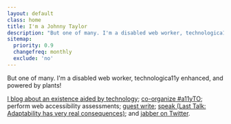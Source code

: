 ```yaml
---
layout: default
class: home
title: I'm a Johnny Taylor
description: "But one of many. I'm a disabled web worker, technologica11y enhanced and powered by plants!"
sitemap:
  priority: 0.9
  changefreq: monthly
  exclude: 'no'
---
```


<p class="intro">But one of many. I'm a disabled web worker, technologica11y enhanced, and powered by plants!</p>

[I blog about an existence aided by technology](https://abledaccess.com); [co-organize #a11yTO](http://a11yto.com); perform web accessibility assessments; [guest write](http://simplyaccessible.com/article/being-disabled-can-be-lame/); [speak (Last Talk: Adaptability has very real consequences)](http://accessconf.ca/sessions/); and [jabber on Twitter](https://twitter.com/abledaccess).
